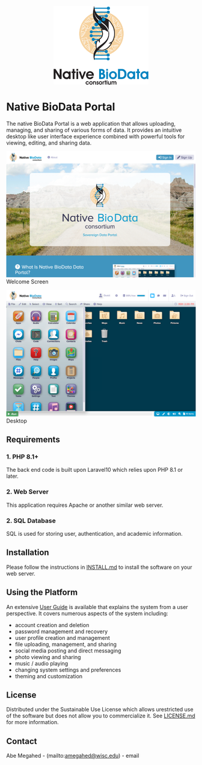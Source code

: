 <p align="center">
  <div align="center">
    <img src="./images/logos/native-biodata-logo.png" alt="Logo" style="width:50%">
  </div>
</p>

# Native BioData Portal

The native BioData Portal is a web application that allows uploading, managing, and sharing of various forms of data.  It provides an intuitive desktop like user interface experience combined with powerful tools for viewing, editing, and sharing data.

![Screen Shot](images/screen-shots/welcome.png)
Welcome Screen

![Screen Shot](images/screen-shots/desktop.png)
Desktop

## Requirements

### 1. PHP 8.1+

The back end code is built upon Laravel10 which relies upon PHP 8.1 or later.

### 2. Web Server

This application requires Apache or another similar web server.

### 2. SQL Database

SQL is used for storing user, authentication, and academic information.

## Installation

Please follow the instructions in [INSTALL.md](INSTALL.md) to install the software on your web server.

## Using the Platform

An extensive [User Guide](https://www.sharedigm.com/#help) is available that explains the system from a user perspective.  It covers numerous aspects of the system including:

- account creation and deletion
- password management and recovery
- user profile creation and management
- file uploading, management, and sharing
- social media posting and direct messaging
- photo viewing and sharing
- music / audio playing
- changing system settings and preferences
- theming and customization

<!-- LICENSE -->
## License

Distributed under the Sustainable Use License which allows urestricted use of the software but does not allow you to commercialize it. See [LICENSE.md](LICENSE.md) for more information.

<!-- CONTACT -->
## Contact

Abe Megahed - (mailto:amegahed@wisc.edu) - email
